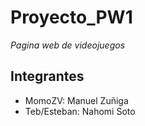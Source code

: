 # Proyecto_PW1

_Pagina web de videojuegos_

## Integrantes 

* MomoZV: Manuel Zuñiga
* Teb/Esteban: Nahomi Soto


